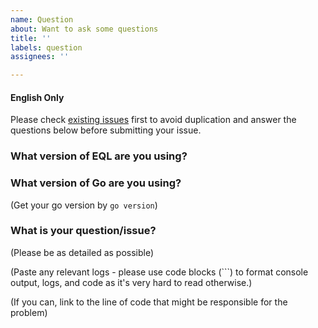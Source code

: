 ```yaml
---
name: Question
about: Want to ask some questions
title: ''
labels: question
assignees: ''

---
```


#### English Only

Please check [existing issues](https://github.com/gotomicro/eql/issues) first to avoid duplication and answer the questions below before submitting your issue.

### What version of EQL are you using?


### What version of Go are you using?

(Get your go version by `go version`)

### What is your question/issue?

(Please be as detailed as possible)

(Paste any relevant logs - please use code blocks (```) to format console output,
logs, and code as it's very hard to read otherwise.)

(If you can, link to the line of code that might be responsible for the problem)
